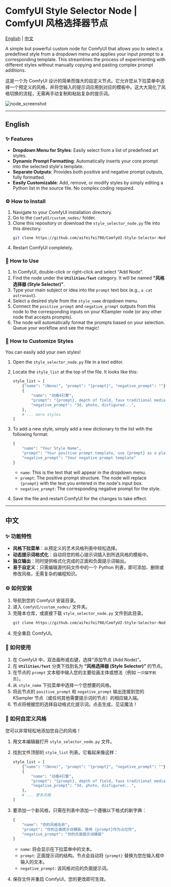 # ComfyUI Style Selector Node | ComfyUI 风格选择器节点

[English](#english) | [中文](#中文)

A simple but powerful custom node for ComfyUI that allows you to select a predefined style from a dropdown menu and applies your input prompt to a corresponding template. This streamlines the process of experimenting with different styles without manually copying and pasting complex prompt additions.

这是一个为 ComfyUI 设计的简单而强大的自定义节点。它允许您从下拉菜单中选择一个预定义的风格，并将您输入的提示词应用到对应的模板中。这大大简化了风格切换的流程，无需再手动复制和粘贴复杂的提示词。

![node_screenshot]("https://github.com/aifeifei798/ComfyUI-Style-Selector-Node/blob/main/comfyui-1-1.png")

---

## <a name="english"></a>English

### ✨ Features

-   **Dropdown Menu for Styles**: Easily select from a list of predefined art styles.
-   **Dynamic Prompt Formatting**: Automatically inserts your core prompt into the selected style's template.
-   **Separate Outputs**: Provides both positive and negative prompt outputs, fully formatted.
-   **Easily Customizable**: Add, remove, or modify styles by simply editing a Python list in the source file. No complex coding required.

### ⚙️ How to Install

1.  Navigate to your ComfyUI installation directory.
2.  Go to the `ComfyUI/custom_nodes/` folder.
3.  Clone this repository or download the `style_selector_node.py` file into this directory.
    ```bash
    git clone https://github.com/aifeifei798/ComfyUI-Style-Selector-Node.git
    ```
4.  Restart ComfyUI completely.

### 🚀 How to Use

1.  In ComfyUI, double-click or right-click and select "Add Node".
2.  Find the node under the **`Utilities/Text`** category. It will be named **"风格选择器 (Style Selector)"**.
3.  Type your main subject or idea into the `prompt` text box (e.g., `a cat astronaut`).
4.  Select a desired style from the `style_name` dropdown menu.
5.  Connect the `positive_prompt` and `negative_prompt` outputs from this node to the corresponding inputs on your KSampler node (or any other node that accepts prompts).
6.  The node will automatically format the prompts based on your selection. Queue your workflow and see the magic!

### 🔧 How to Customize Styles

You can easily add your own styles!

1.  Open the `style_selector_node.py` file in a text editor.
2.  Locate the `style_list` at the top of the file. It looks like this:

    ```python
    style_list = [
        {"name": "(None)", "prompt": "{prompt}", "negative_prompt": ""},
        {
            "name": "动画4引擎",
            "prompt": "{prompt}, depth of field, faux traditional media...",
            "negative_prompt": "3d, photo, disfigured...",
        },
        # ... more styles
    ]
    ```

3.  To add a new style, simply add a new dictionary to the list with the following format:
    ```python
    {
        "name": "Your Style Name",
        "prompt": "Your positive prompt template, use {prompt} as a placeholder",
        "negative_prompt": "Your negative prompt template"
    }
    ```
    -   `name`: This is the text that will appear in the dropdown menu.
    -   `prompt`: The positive prompt structure. The node will replace `{prompt}` with the text you entered in the node's input box.
    -   `negative_prompt`: The corresponding negative prompt for the style.

4.  Save the file and restart ComfyUI for the changes to take effect.

---

## <a name="中文"></a>中文

### ✨ 功能特性

-   **风格下拉菜单**：从预定义的艺术风格列表中轻松选择。
-   **动态提示词格式化**：自动将您的核心提示词插入到所选风格的模板中。
-   **独立输出**：同时提供格式化完成的正面和负面提示词输出。
-   **易于自定义**：只需编辑源代码文件中的一个 Python 列表，即可添加、删除或修改风格，无需复杂的编程知识。

### ⚙️ 如何安装

1.  导航到您的 ComfyUI 安装目录。
2.  进入 `ComfyUI/custom_nodes/` 文件夹。
3.  克隆本仓库，或直接下载 `style_selector_node.py` 文件到此目录。
    ```bash
    git clone https://github.com/aifeifei798/ComfyUI-Style-Selector-Node.git
    ```
4.  完全重启 ComfyUI。

### 🚀 如何使用

1.  在 ComfyUI 中，双击画布或右键，选择“添加节点 (Add Node)”。
2.  在 **`Utilities/Text`** 分类下找到名为 **“风格选择器 (Style Selector)”** 的节点。
3.  在节点的 `prompt` 文本框中输入您的主要绘画主体或想法（例如 `一只猫宇航员`）。
4.  从 `style_name` 下拉菜单中选择一个您想要的风格。
5.  将此节点的 `positive_prompt` 和 `negative_prompt` 输出连接到您的 KSampler 节点（或任何其他需要提示词的节点）的相应输入端。
6.  节点将根据您的选择自动格式化提示词。点击生成，见证魔法！

### 🔧 如何自定义风格

您可以非常轻松地添加您自己的风格！

1.  用文本编辑器打开 `style_selector_node.py` 文件。
2.  找到文件顶部的 `style_list` 列表。它看起来像这样：

    ```python
    style_list = [
        {"name": "(None)", "prompt": "{prompt}", "negative_prompt": ""},
        {
            "name": "动画4引擎",
            "prompt": "{prompt}, depth of field, faux traditional media...",
            "negative_prompt": "3d, photo, disfigured...",
        },
        # ... 更多风格
    ]
    ```

3.  要添加一个新风格，只需在列表中添加一个遵循以下格式的新字典：
    ```python
    {
        "name": "你的风格名称",
        "prompt": "你的正面提示词模板，使用 {prompt}作为占位符",
        "negative_prompt": "你的负面提示词模板"
    }
    ```
    -   `name`: 将会显示在下拉菜单中的文本。
    -   `prompt`: 正面提示词的结构。节点会自动将 `{prompt}` 替换为您在输入框中输入的文本。
    -   `negative_prompt`: 该风格对应的负面提示词。

4.  保存文件并重启 ComfyUI，您的更改即可生效。
